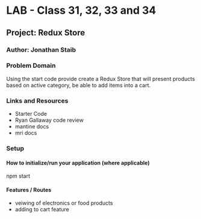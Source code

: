 # LAB - Class 31, 32, 33 and 34

## Project: Redux Store

### Author: Jonathan Staib

### Problem Domain

Using the start code provide create a Redux Store that will present products based on active category, be able to add items into a cart.

### Links and Resources

- Starter Code
- Ryan Gallaway code review
- mantine docs
- mri docs

### Setup

#### How to initialize/run your application (where applicable)

npm start

#### Features / Routes

- veiwing of electronics or food products
- adding to cart feature
 